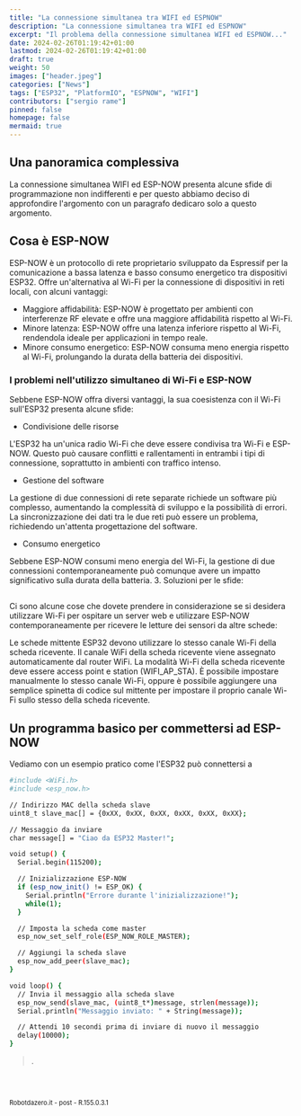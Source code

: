 ```yaml
---
title: "La connessione simultanea tra WIFI ed ESPNOW"
description: "La connessione simultanea tra WIFI ed ESPNOW"
excerpt: "Il problema della connessione simultanea WIFI ed ESPNOW..."
date: 2024-02-26T01:19:42+01:00
lastmod: 2024-02-26T01:19:42+01:00
draft: true
weight: 50
images: ["header.jpeg"]
categories: ["News"]
tags: ["ESP32", "PlatformIO", "ESPNOW", "WIFI"]
contributors: ["sergio rame"]
pinned: false
homepage: false
mermaid: true
---
```




<!-- https://randomnerdtutorials.com/esp32-ESP-NOW-wi-fi-web-server/  -->


## Una panoramica complessiva

La connessione simultanea WIFI ed ESP-NOW presenta alcune sfide di programmazione non indifferenti e per questo abbiamo deciso di approfondire l'argomento con un paragrafo dedicaro solo a questo argomento.

## Cosa è ESP-NOW

ESP-NOW è un protocollo di rete proprietario sviluppato da Espressif per la comunicazione a bassa latenza e basso consumo energetico tra dispositivi ESP32. Offre un'alternativa al Wi-Fi per la connessione di dispositivi in reti locali, con alcuni vantaggi:

- Maggiore affidabilità: ESP-NOW è progettato per ambienti con interferenze RF elevate e offre una maggiore affidabilità rispetto al Wi-Fi.
- Minore latenza: ESP-NOW offre una latenza inferiore rispetto al Wi-Fi, rendendola ideale per applicazioni in tempo reale.
- Minore consumo energetico: ESP-NOW consuma meno energia rispetto al Wi-Fi, prolungando la durata della batteria dei dispositivi.


### I problemi nell'utilizzo simultaneo di Wi-Fi e ESP-NOW

Sebbene ESP-NOW offra diversi vantaggi, la sua coesistenza con il Wi-Fi sull'ESP32 presenta alcune sfide:

- Condivisione delle risorse

L'ESP32 ha un'unica radio Wi-Fi che deve essere condivisa tra Wi-Fi e ESP-NOW.
Questo può causare conflitti e rallentamenti in entrambi i tipi di connessione, soprattutto in ambienti con traffico intenso.

- Gestione del software

La gestione di due connessioni di rete separate richiede un software più complesso, aumentando la complessità di sviluppo e la possibilità di errori.
La sincronizzazione dei dati tra le due reti può essere un problema, richiedendo un'attenta progettazione del software.

- Consumo energetico

Sebbene ESP-NOW consumi meno energia del Wi-Fi, la gestione di due connessioni contemporaneamente può comunque avere un impatto significativo sulla durata della batteria.
3. Soluzioni per le sfide:


## 

Ci sono alcune cose che dovete prendere in considerazione se si desidera utilizzare Wi-Fi per ospitare un server web e utilizzare ESP-NOW contemporaneamente per ricevere le letture dei sensori da altre schede:

Le schede mittente ESP32 devono utilizzare lo stesso canale Wi-Fi della scheda ricevente.
Il canale WiFi della scheda ricevente viene assegnato automaticamente dal router WiFi.
La modalità Wi-Fi della scheda ricevente deve essere access point e station (WIFI_AP_STA).
È possibile impostare manualmente lo stesso canale Wi-Fi, oppure è possibile aggiungere una semplice spinetta di codice sul mittente per impostare il proprio canale Wi-Fi sullo stesso della scheda ricevente.



## Un programma basico per commettersi ad ESP-NOW

Vediamo con un esempio pratico come l'ESP32 può connettersi a 

```bash
#include <WiFi.h>
#include <esp_now.h>

// Indirizzo MAC della scheda slave
uint8_t slave_mac[] = {0xXX, 0xXX, 0xXX, 0xXX, 0xXX, 0xXX};

// Messaggio da inviare
char message[] = "Ciao da ESP32 Master!";

void setup() {
  Serial.begin(115200);

  // Inizializzazione ESP-NOW
  if (esp_now_init() != ESP_OK) {
    Serial.println("Errore durante l'inizializzazione!");
    while(1);
  }

  // Imposta la scheda come master
  esp_now_set_self_role(ESP_NOW_ROLE_MASTER);

  // Aggiungi la scheda slave
  esp_now_add_peer(slave_mac);
}

void loop() {
  // Invia il messaggio alla scheda slave
  esp_now_send(slave_mac, (uint8_t*)message, strlen(message));
  Serial.println("Messaggio inviato: " + String(message));

  // Attendi 10 secondi prima di inviare di nuovo il messaggio
  delay(10000);
}
```

> *.*

<br>
<br>
<p style="font-size: 0.80em;">Robotdazero.it - post - R.155.0.3.1</p>